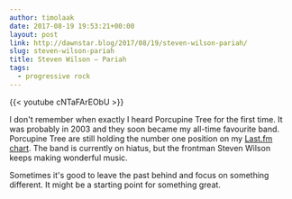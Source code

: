 ```yaml
---
author: timolaak
date: 2017-08-19 19:53:21+00:00
layout: post
link: http://dawnstar.blog/2017/08/19/steven-wilson-pariah/
slug: steven-wilson-pariah
title: Steven Wilson – Pariah
tags:
  - progressive rock
---
```


{{< youtube cNTaFArEObU >}}

I don't remember when exactly I heard Porcupine Tree for the first time. It was probably in 2003 and they soon became my all-time favourite band. Porcupine Tree are still holding the number one position on my [Last.fm chart](https://www.last.fm/user/Aaaron/library/artists?date_preset=ALL). The band is currently on hiatus, but the frontman Steven Wilson keeps making wonderful music.

Sometimes it's good to leave the past behind and focus on something different. It might be a starting point for something great.
